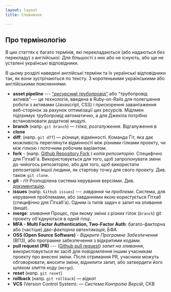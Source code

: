 ```yaml
---
layout: layout
title: Словничок

---
```

## Про термінологію
В цих статтях є багато термінів, які перекладаються (або надаються без перекладу) з англійської. Для більшості з них або не існують, або ще не усталені українські відповідники. 

В цьому розділі наведені англійські терміни та їх українські відповідники так, як вони зустрічаються по тексту. З коротенькими українськими або англійськими поясненнями.

<start />

- <span id="asset pipeline">**asset pipeline**</span> --- ["*ресурсний трубопровід*"](http://guides.rubyonrails.org/asset_pipeline.html) або "трубопровід активів"--- це технологія, введена в Ruby-on-Rails для полегшення роботи з активами (Javascript, CSS) і прискорення завантаження веб-сторінок за рахунок оптимізації цих ресурсів. Мідлмен підтримує *трубопровід* автоматично, а для Джекіла потрібно встановлювати додаткові модулі.
- <span id="branch">**branch**</span> (напр. `git branch`) —  *гілка*, *розгалуження*. Відгалуження в 
- <span id="clone">**clone**</span> 
- <span id="diff">**diff**</span>:  (напр. `git dff`) — *різниця*, відмінності. Команда Ґіт, яка дає можливість переглянути відмінності між різними гілками проекту, чи між гілкою і поточним робочим варіантом.
- <span id="fork">**fork**</span> - (напр. [Github Repository Fork](https://help.github.com/articles/fork-a-repo/) ) *копія репозиторію*. Специфічно для Ґітхаб'а. Використовується для того, щоб запропонувати зміни до чийогось репозиторію, або для того, щоб використати репозиторій іншої людини, як стартову точку для свого проекту. Див. також `git clone`.
- <span id="git">**git**</span> - *ґіт* Розподілена система керування версіями. Див. [документацію](http://git-scm.com/). 
- <span id="issues">**issues**</span> (напр. `Github issues`) --- *завдання* чи *проблеми*. Система, для керування проблемами, або завданнями якою користується Ґітхаб (специфічно для Ґітхаб'а). Одним із типів задач є запит на зливання (вище). 
- <span id="merge">**merge**</span>: *зливання* Процес, при якому зміни з різних гілок (`branch`) git проекту об'єднуються в одній гілці.
- <span id="mfa">**MFA - Multi Factor Authentication, Two-Factor Auth**</span>: багато-факторна або (частіше) *дво-факторна автентикація*, БФА
- <span id="oss">**OSS (Open Source Software)**</span> - *Відкрите Програмне Забезпечення* (ВПЗ), або програмне забезпечення з відкритими кодами.
- <span id="pull request (PR)">**pull request (PR)**</span> --- ([Github pull request](https://help.github.com/articles/using-pull-requests/)) *запит на зливання*, використовується як засіб для повідомлення іншим учасникам проекту про внесені зміни. Після отримання PR, учасники можуть обговорювати, вносити зміни, відхилити запит, або затвердити його шляхом злиття коду (`merge`).
- <span id="reset">**reset**</span> (напр. `git reset`)
- <span id="rollback">**rollback**</span> (напр. `git rollback`) — *відкат* 
- <span id="vcs">**VCS**</span> (Version Control System): — *Система Контролю Версій*, СКВ
